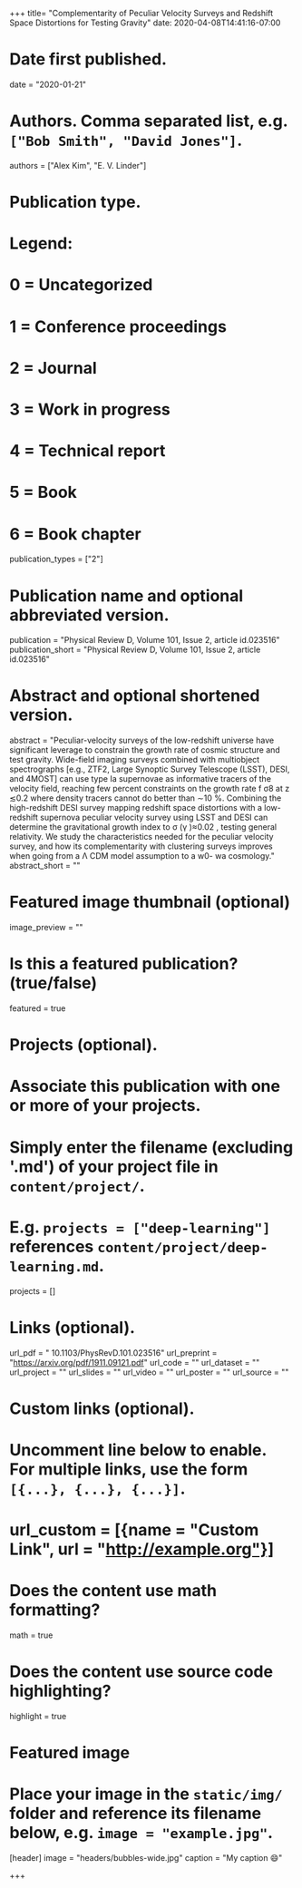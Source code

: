 +++
title= "Complementarity of Peculiar Velocity Surveys and Redshift Space Distortions for Testing Gravity"
date: 2020-04-08T14:41:16-07:00

# Date first published.
date = "2020-01-21"

# Authors. Comma separated list, e.g. `["Bob Smith", "David Jones"]`.
authors = ["Alex Kim", "E. V. Linder"]

# Publication type.
# Legend:
# 0 = Uncategorized
# 1 = Conference proceedings
# 2 = Journal
# 3 = Work in progress
# 4 = Technical report
# 5 = Book
# 6 = Book chapter
publication_types = ["2"]

# Publication name and optional abbreviated version.
publication = "Physical Review D, Volume 101, Issue 2, article id.023516"
publication_short = "Physical Review D, Volume 101, Issue 2, article id.023516"

# Abstract and optional shortened version.
abstract = "Peculiar-velocity surveys of the low-redshift universe have significant leverage to constrain the growth rate of cosmic structure and test gravity. Wide-field imaging surveys combined with multiobject spectrographs [e.g., ZTF2, Large Synoptic Survey Telescope (LSST), DESI, and 4MOST] can use type Ia supernovae as informative tracers of the velocity field, reaching few percent constraints on the growth rate f σ8 at z ≲0.2 where density tracers cannot do better than ∼10 %. Combining the high-redshift DESI survey mapping redshift space distortions with a low-redshift supernova peculiar velocity survey using LSST and DESI can determine the gravitational growth index to σ (γ )≈0.02 , testing general relativity. We study the characteristics needed for the peculiar velocity survey, and how its complementarity with clustering surveys improves when going from a Λ CDM model assumption to a w0- wa cosmology."
abstract_short = ""

# Featured image thumbnail (optional)
image_preview = ""

# Is this a featured publication? (true/false)
featured = true

# Projects (optional).
#   Associate this publication with one or more of your projects.
#   Simply enter the filename (excluding '.md') of your project file in `content/project/`.
#   E.g. `projects = ["deep-learning"]` references `content/project/deep-learning.md`.
projects = []

# Links (optional).
url_pdf = " 10.1103/PhysRevD.101.023516"
url_preprint = "https://arxiv.org/pdf/1911.09121.pdf"
url_code = ""
url_dataset = ""
url_project = ""
url_slides = ""
url_video = ""
url_poster = ""
url_source = ""

# Custom links (optional).
#   Uncomment line below to enable. For multiple links, use the form `[{...}, {...}, {...}]`.
# url_custom = [{name = "Custom Link", url = "http://example.org"}]

# Does the content use math formatting?
math = true

# Does the content use source code highlighting?
highlight = true

# Featured image
# Place your image in the `static/img/` folder and reference its filename below, e.g. `image = "example.jpg"`.
[header]
image = "headers/bubbles-wide.jpg"
caption = "My caption 😄"

+++